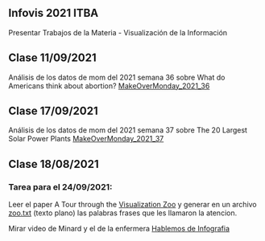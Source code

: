 ## Infovis 2021 ITBA
Presentar Trabajos de la Materia - Visualización de la Información

## Clase 11/09/2021 
Análisis de los datos de mom del 2021 semana 36 sobre What do Americans think about abortion?
[MakeOverMonday_2021_36](https://basilioclaudio.github.io/infovis2021/mom2021w36.html)

## Clase 17/09/2021 
Análisis de los datos de mom del 2021 semana 37 sobre The 20 Largest Solar Power Plants
[MakeOverMonday_2021_37](https://basilioclaudio.github.io/infovis2021/mom2021w36.html)

## Clase 18/08/2021

### Tarea para el 24/09/2021:
Leer el paper A Tour through the [Visualization Zoo](https://queue.acm.org/detail.cfm?id=1805128) y generar en un archivo [zoo.txt](https://raw.githubusercontent.com/basilioclaudio/infovis2021/main/zoo.txt)  (texto plano) las palabras frases que les llamaron la atencion.

Mirar video de Minard y el de la enfermera [Hablemos de Infografia](https://hablemosdeinfografia.com/)
